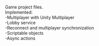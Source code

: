 Game project files.  
Implemented:  
-Multiplayer with Unity Multiplayer  
-Lobby service  
-Reconnect and multiplayer synchronization  
-Scriptable objects  
-Async actions  
